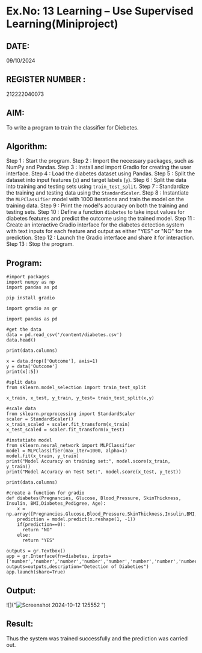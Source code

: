 

# Ex.No: 13 Learning – Use Supervised Learning(Miniproject)
## DATE:     
09/10/2024
## REGISTER NUMBER : 
212222040073
## AIM: 
To write a program to train the classifier for Diebetes.
##  Algorithm:
Step 1 : Start the program.
Step 2 : Import the necessary packages, such as NumPy and Pandas.
Step 3 : Install and import Gradio for creating the user interface.
Step 4 : Load the diabetes dataset using Pandas.
Step 5 : Split the dataset into input features (`x`) and target labels (`y`).
Step 6 : Split the data into training and testing sets using `train_test_split`.
Step 7 : Standardize the training and testing data using the `StandardScaler`.
Step 8 : Instantiate the `MLPClassifier` model with 1000 iterations and train the model on the training data.
Step 9 : Print the model's accuracy on both the training and testing sets.
Step 10 : Define a function `diabetes` to take input values for diabetes features and predict the outcome using the trained model.
Step 11 : Create an interactive Gradio interface for the diabetes detection system with text inputs for each feature and output as either "YES" or "NO" for the prediction.
Step 12 : Launch the Gradio interface and share it for interaction.
Step 13 : Stop the program.
## Program:
```
#import packages
import numpy as np
import pandas as pd
```
```
pip install gradio
```
```
import gradio as gr
```
```
import pandas as pd
```
```
#get the data
data = pd.read_csv('/content/diabetes.csv')
data.head()
```
```
print(data.columns)
```
```
x = data.drop(['Outcome'], axis=1)
y = data['Outcome']
print(x[:5])
```
```
#split data
from sklearn.model_selection import train_test_split

x_train, x_test, y_train, y_test= train_test_split(x,y)
```
```
#scale data
from sklearn.preprocessing import StandardScaler
scaler = StandardScaler()
x_train_scaled = scaler.fit_transform(x_train)
x_test_scaled = scaler.fit_transform(x_test)
```
```
#instatiate model
from sklearn.neural_network import MLPClassifier
model = MLPClassifier(max_iter=1000, alpha=1)
model.fit(x_train, y_train)
print("Model Accuracy on training set:", model.score(x_train, y_train))
print("Model Accuracy on Test Set:", model.score(x_test, y_test))
```
```
print(data.columns)
```
```
#create a function for gradio
def diabetes(Pregnancies, Glucose, Blood_Pressure, SkinThickness, Insulin, BMI,Diabetes_Pedigree, Age):
    x = np.array([Pregnancies,Glucose,Blood_Pressure,SkinThickness,Insulin,BMI,Diabetes_Pedigree,Age])
    prediction = model.predict(x.reshape(1, -1))
    if(prediction==0):
      return "NO"
    else:
      return "YES"
```
```
outputs = gr.Textbox()
app = gr.Interface(fn=diabetes, inputs=['number','number','number','number','number','number','number','number'], outputs=outputs,description="Detection of Diabeties")
app.launch(share=True)
```
## Output:

![]("![Screenshot 2024-10-12 125552](https://github.com/user-attachments/assets/5eb8b5db-05df-4340-8a1c-a4b91208bb34)
")

## Result:
Thus the system was trained successfully and the prediction was carried out.
